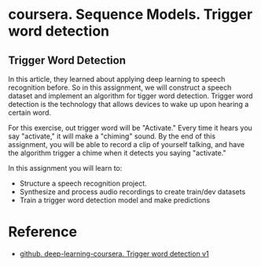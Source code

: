 # coursera. Sequence Models. Trigger word detection

## Trigger Word Detection
In this article, they learned about applying deep learning to speech recognition before. So in this assignment, we will construct a speech dataset and implement an algorithm for tigger word detection. Trigger word detection is the technology that allows devices to wake up upon hearing a certain word.

For this exercise, out trigger word will be "Activate." Every time it hears you say "activate," it will make a "chiming" sound. By the end of this assignment, you will be able to record a clip of yourself talking, and have the algorithm trigger a chime when it detects you saying "activate."

In this assignment you will learn to:
- Structure a speech recognition project.
- Synthesize and process audio recordings to create train/dev datasets
- Train a trigger word detection model and make predictions














# Reference
- [github. deep-learning-coursera. Trigger word detection v1](https://github.com/Kulbear/deep-learning-coursera/blob/master/Sequence%20Models/Trigger%20word%20detection%20-%20v1.ipynb)